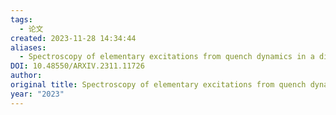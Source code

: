 ```yaml
---
tags:
  - 论文
created: 2023-11-28 14:34:44
aliases:
  - Spectroscopy of elementary excitations from quench dynamics in a dipolar XY Rydberg simulator
DOI: 10.48550/ARXIV.2311.11726
author: 
original title: Spectroscopy of elementary excitations from quench dynamics in a dipolar XY Rydberg simulator
year: "2023"
---
```

